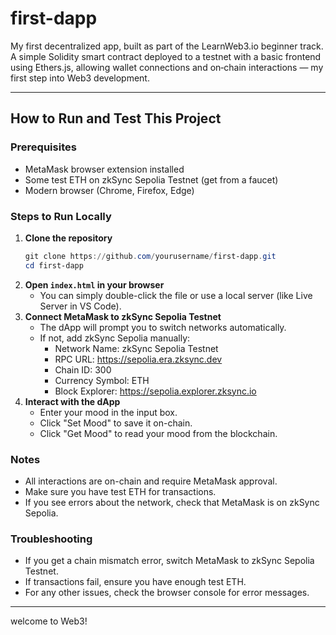# first-dapp
My first decentralized app, built as part of the LearnWeb3.io beginner track. A simple Solidity smart contract deployed to a testnet with a basic frontend using Ethers.js, allowing wallet connections and on‑chain interactions — my first step into Web3 development.

---

## How to Run and Test This Project

### Prerequisites
- MetaMask browser extension installed
- Some test ETH on zkSync Sepolia Testnet (get from a faucet)
- Modern browser (Chrome, Firefox, Edge)

### Steps to Run Locally
1. **Clone the repository**
   ```powershell
   git clone https://github.com/yourusername/first-dapp.git
   cd first-dapp
   ```
2. **Open `index.html` in your browser**
   - You can simply double-click the file or use a local server (like Live Server in VS Code).
3. **Connect MetaMask to zkSync Sepolia Testnet**
   - The dApp will prompt you to switch networks automatically.
   - If not, add zkSync Sepolia manually:
     - Network Name: zkSync Sepolia Testnet
     - RPC URL: https://sepolia.era.zksync.dev
     - Chain ID: 300
     - Currency Symbol: ETH
     - Block Explorer: https://sepolia.explorer.zksync.io
4. **Interact with the dApp**
   - Enter your mood in the input box.
   - Click "Set Mood" to save it on-chain.
   - Click "Get Mood" to read your mood from the blockchain.

### Notes
- All interactions are on-chain and require MetaMask approval.
- Make sure you have test ETH for transactions.
- If you see errors about the network, check that MetaMask is on zkSync Sepolia.

### Troubleshooting
- If you get a chain mismatch error, switch MetaMask to zkSync Sepolia Testnet.
- If transactions fail, ensure you have enough test ETH.
- For any other issues, check the browser console for error messages.

---
 welcome to Web3!
